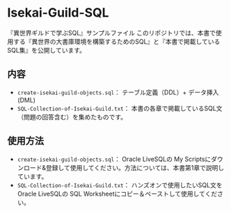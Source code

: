 # Isekai-Guild-SQL
『異世界ギルドで学ぶSQL』サンプルファイル
このリポジトリでは、本書で使用する『異世界の大書庫環境を構築するためのSQL』と『本書で掲載しているSQL集』を公開しています。

## 内容
- `create-isekai-guild-objects.sql`： テーブル定義（DDL）+ データ挿入 (DML)
- `SQL-Collection-of-Isekai-Guild.txt`： 本書の各章で掲載しているSQL文（問題の回答含む）を集めたものです。

## 使用方法
- `create-isekai-guild-objects.sql`： Oracle LiveSQLの My Scriptsにダウンロード&登録して使用してください。方法については、本書第1章で説明しています。
- `SQL-Collection-of-Isekai-Guild.txt`： ハンズオンで使用したいSQL文を Oracle LiveSQLの SQL Worksheetにコピー＆ペーストして使用してください。

